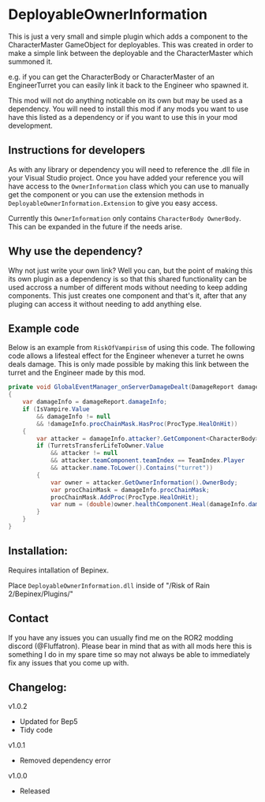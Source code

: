 # DeployableOwnerInformation

This is just a very small and simple plugin which adds a component to the CharacterMaster GameObject for deployables. This was created in order to make a simple link between the deployable and the CharacterMaster which summoned it.

e.g. if you can get the  CharacterBody or CharacterMaster of an EngineerTurret you can easily link it back to the Engineer who spawned it.

This mod will not do anything noticable on its own but may be used as a dependency. You will need to install this mod if any mods you want to use have this listed as a dependency or if you want to use this in your mod development.

## Instructions for developers

As with any library or dependency you will need to reference the .dll file in your Visual Studio project. Once you have added your reference you will have access to the `OwnerInformation` class which you can use to manually get the component or you can use the extension methods in `DeployableOwnerInformation.Extension` to give you easy access.

Currently this `OwnerInformation` only contains `CharacterBody OwnerBody`. This can be expanded in the future if the needs arise.

## Why use the dependency?

Why not just write your own link? Well you can, but the point of making this its own plugin as a dependency is so that this shared functionality can be used accross a number of different mods without needing to keep adding components. This just creates one component and that's it, after that any pluging can access it without needing to add anything else.

## Example code

Below is an example from `RiskOfVampirism` of using this code. The following code allows a lifesteal effect for the Engineer whenever a turret he owns deals damage. This is only made possible by making this link between the turret and the Engineer made by this mod.

```cs
private void GlobalEventManager_onServerDamageDealt(DamageReport damageReport)
{
    var damageInfo = damageReport.damageInfo;
    if (IsVampire.Value
        && damageInfo != null
        && !damageInfo.procChainMask.HasProc(ProcType.HealOnHit))
    {
        var attacker = damageInfo.attacker?.GetComponent<CharacterBody>();
        if (TurretsTransferLifeToOwner.Value
			&& attacker != null
            && attacker.teamComponent.teamIndex == TeamIndex.Player
            && attacker.name.ToLower().Contains("turret"))
        {
            var owner = attacker.GetOwnerInformation().OwnerBody;
            var procChainMask = damageInfo.procChainMask;
            procChainMask.AddProc(ProcType.HealOnHit);
            var num = (double)owner.healthComponent.Heal(damageInfo.damage * Leech.Value, procChainMask, true);
        }                       
    }
}
```

## Installation:

Requires intallation of Bepinex. 

Place `DeployableOwnerInformation.dll` inside of "/Risk of Rain 2/Bepinex/Plugins/"

## Contact

If you have any issues you can usually find me on the ROR2 modding discord (@Fluffatron). Please bear in mind that as with all mods here this is something I do in my spare time so may not always be able to immediately fix any issues that you come up with. 

## Changelog:

v1.0.2
- Updated for Bep5
- Tidy code

v1.0.1
- Removed dependency error

v1.0.0 
- Released